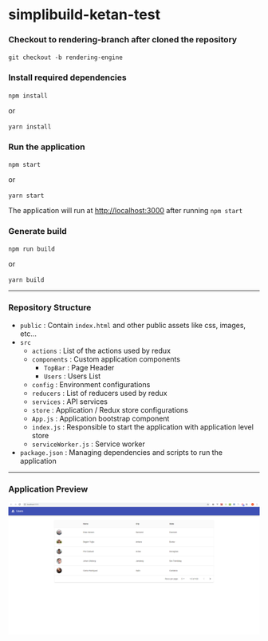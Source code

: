 # simplibuild-ketan-test

### Checkout to rendering-branch after cloned the repository
`git checkout -b rendering-engine`

### Install required dependencies
`npm install`

or

`yarn install`

### Run the application
`npm start`

or 

`yarn start`

The application will run at [http://localhost:3000](http://localhost:3000) after running `npm start`

### Generate build

`npm run build`

or

`yarn build`

-------

### Repository Structure

- `public` : Contain `index.html` and other public assets like css, images, etc...
- `src`
  - `actions` : List of the actions used by redux
  - `components` : Custom application components  
    - `TopBar` : Page Header
    - `Users` : Users List
  - `config` : Environment configurations
  - `reducers` : List of reducers used by redux
  - `services` : API services
  - `store` : Application / Redux store configurations
  - `App.js` : Application bootstrap component
  - `index.js` : Responsible to start the application with application level store
  - `serviceWorker.js` : Service worker
- `package.json` : Managing dependencies and scripts to run the application

-------

### Application Preview
![Application Snapshot](app-preview.png)
